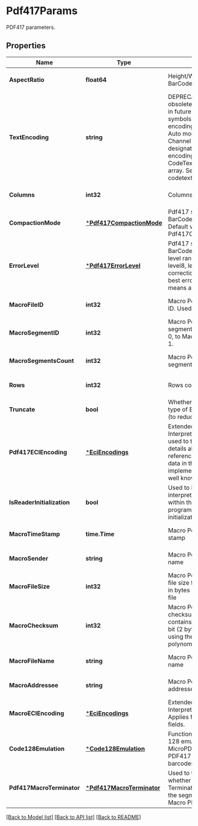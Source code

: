 # Pdf417Params

PDF417 parameters.

## Properties

Name | Type | Description | Notes
---- | ---- | ----------- | -----
**AspectRatio** | **float64** | Height/Width ratio of 2D BarCode module. | [optional] [default to null]
**TextEncoding** | **string** | DEPRECATED: This property is obsolete and will be removed in future releases. Unicode symbols detection and encoding will be processed in Auto mode with Extended Channel Interpretation charset designator. Using of own encodings requires manual CodeText encoding into byte[] array.  Sets the encoding of codetext. | [optional] [default to null]
**Columns** | **int32** | Columns count. | [optional] [default to null]
**CompactionMode** | [***Pdf417CompactionMode**](Pdf417CompactionMode.md) | Pdf417 symbology type of BarCode&#39;s compaction mode. Default value: Pdf417CompactionMode.Auto. | [optional] [default to null]
**ErrorLevel** | [***Pdf417ErrorLevel**](Pdf417ErrorLevel.md) | Pdf417 symbology type of BarCode&#39;s error correction level ranging from level0 to level8, level0 means no error correction info, level8 means best error correction which means a larger picture. | [optional] [default to null]
**MacroFileID** | **int32** | Macro Pdf417 barcode&#39;s file ID. Used for MacroPdf417. | [optional] [default to null]
**MacroSegmentID** | **int32** | Macro Pdf417 barcode&#39;s segment ID, which starts from 0, to MacroSegmentsCount - 1. | [optional] [default to null]
**MacroSegmentsCount** | **int32** | Macro Pdf417 barcode segments count. | [optional] [default to null]
**Rows** | **int32** | Rows count. | [optional] [default to null]
**Truncate** | **bool** | Whether Pdf417 symbology type of BarCode is truncated (to reduce space). | [optional] [default to null]
**Pdf417ECIEncoding** | [***EciEncodings**](EciEncodings.md) | Extended Channel Interpretation Identifiers. It is used to tell the barcode reader details about the used references for encoding the data in the symbol. Current implementation consists all well known charset encodings. | [optional] [default to null]
**IsReaderInitialization** | **bool** | Used to instruct the reader to interpret the data contained within the symbol as programming for reader initialization | [optional] [default to null]
**MacroTimeStamp** | **time.Time** | Macro Pdf417 barcode time stamp | [optional] [default to null]
**MacroSender** | **string** | Macro Pdf417 barcode sender name | [optional] [default to null]
**MacroFileSize** | **int32** | Macro Pdf417 file size. The file size field contains the size in bytes of the entire source file | [optional] [default to null]
**MacroChecksum** | **int32** | Macro Pdf417 barcode checksum. The checksum field contains the value of the 16-bit (2 bytes) CRC checksum using the CCITT-16 polynomial | [optional] [default to null]
**MacroFileName** | **string** | Macro Pdf417 barcode file name | [optional] [default to null]
**MacroAddressee** | **string** | Macro Pdf417 barcode addressee name | [optional] [default to null]
**MacroECIEncoding** | [***EciEncodings**](EciEncodings.md) | Extended Channel Interpretation Identifiers. Applies for Macro PDF417 text fields. | [optional] [default to null]
**Code128Emulation** | [***Code128Emulation**](Code128Emulation.md) | Function codeword for Code 128 emulation. Applied for MicroPDF417 only. Ignored for PDF417 and MacroPDF417 barcodes. | [optional] [default to null]
**Pdf417MacroTerminator** | [***Pdf417MacroTerminator**](Pdf417MacroTerminator.md) | Used to tell the encoder whether to add Macro PDF417 Terminator (codeword 922) to the segment. Applied only for Macro PDF417. | [optional] [default to null]

[[Back to Model list]](../README.md#documentation-for-models) [[Back to API list]](../README.md#documentation-for-api-endpoints) [[Back to README]](../README.md)

